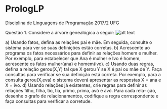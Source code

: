# PrologLP
Disciplina de Linguagens de Programação 2017/2 UFG

Questão 1. Considere a árvore genealógica a seguir:
![alt text](https://github.com/karinepires6/PrologLP/blob/master/arvore.png)

a) Usando fatos, defina as relações pai e mãe. Em seguida, consulte o
sistema para ver se suas definições estão corretas.
b) Acrescente ao programa os fatos necessários para definir as relações
homem e mulher. Por exemplo, para estabelecer que Ana é mulher e
Ivo é homem, acrescente os fatos mulher(ana) e homem(ivo).
c) Usando duas regras, defina a relação gerou(X,Y) tal que X gerou Y
se X é pai ou mãe de Y. Faça consultas para verificar se sua definição
está correta. Por exemplo, para a consulta gerou(X,eva) o sistema
deverá apresentar as respostas X = ana e X = ivo.
d) Usando relações já existentes, crie regras para definir as relações filho,
filha, tio, tia, primo, prima, avô e avó. Para cada rela-
ção, desenhe o grafo de relacionamentos, codifique a regra correspondente
e faça consultas para verificar a corretude. 

